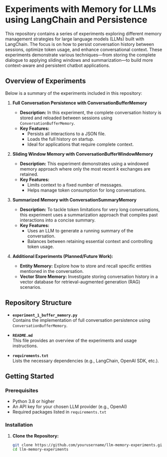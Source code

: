 # Experiments with Memory for LLMs using LangChain and Persistence

This repository contains a series of experiments exploring different memory management strategies for large language models (LLMs) built with LangChain. The focus is on how to persist conversation history between sessions, optimize token usage, and enhance conversational context. These experiments demonstrate various techniques—from storing the complete dialogue to applying sliding windows and summarization—to build more context-aware and persistent chatbot applications.

## Overview of Experiments

Below is a summary of the experiments included in this repository:

1. **Full Conversation Persistence with ConversationBufferMemory**  
   - **Description:** In this experiment, the complete conversation history is stored and reloaded between sessions using `ConversationBufferMemory`.  
   - **Key Features:**  
     - Persists all interactions to a JSON file.  
     - Loads the full history on startup.  
     - Ideal for applications that require complete context.
   
2. **Sliding Window Memory with ConversationBufferWindowMemory**  
   - **Description:** This experiment demonstrates using a windowed memory approach where only the most recent *k* exchanges are retained.  
   - **Key Features:**  
     - Limits context to a fixed number of messages.  
     - Helps manage token consumption for long conversations.
   
3. **Summarized Memory with ConversationSummaryMemory**  
   - **Description:** To tackle token limitations for very long conversations, this experiment uses a summarization approach that compiles past interactions into a concise summary.  
   - **Key Features:**  
     - Uses an LLM to generate a running summary of the conversation.  
     - Balances between retaining essential context and controlling token usage.
   
4. **Additional Experiments (Planned/Future Work):**  
   - **Entity Memory:** Explore how to store and recall specific entities mentioned in the conversation.  
   - **Vector Store Memory:** Investigate storing conversation history in a vector database for retrieval-augmented generation (RAG) scenarios.

## Repository Structure

- **`experiment_1_buffer_memory.py`**  
  Contains the implementation of full conversation persistence using `ConversationBufferMemory`.


- **`README.md`**  
  This file provides an overview of the experiments and usage instructions.

- **`requirements.txt`**  
  Lists the necessary dependencies (e.g., LangChain, OpenAI SDK, etc.).

## Getting Started

### Prerequisites

- Python 3.8 or higher
- An API key for your chosen LLM provider (e.g., OpenAI)
- Required packages listed in `requirements.txt`

### Installation

1. **Clone the Repository:**

   ```bash
   git clone https://github.com/yourusername/llm-memory-experiments.git
   cd llm-memory-experiments
